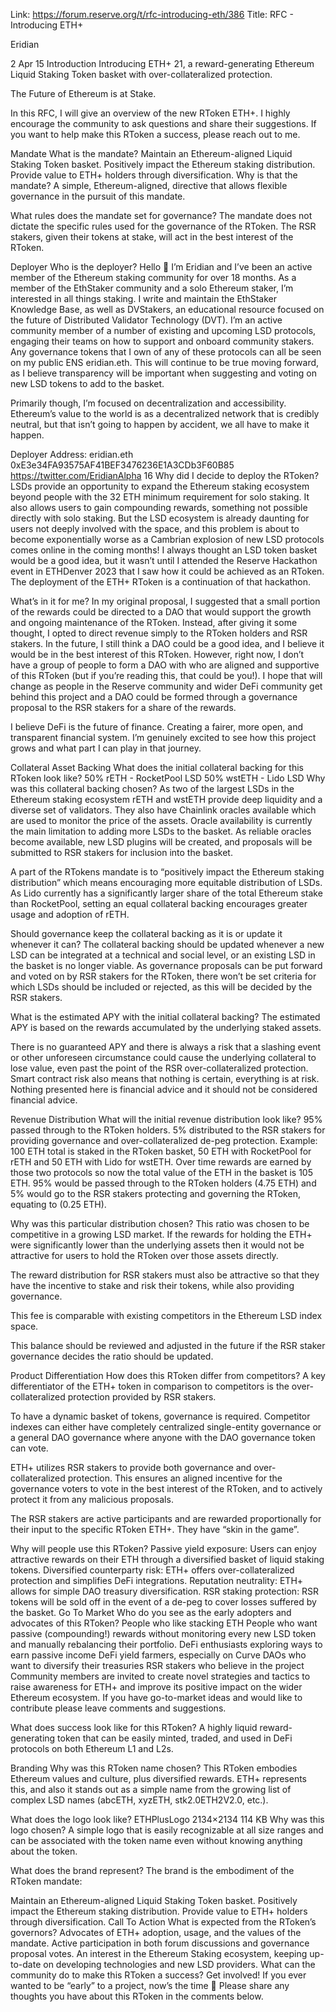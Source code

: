 Link: https://forum.reserve.org/t/rfc-introducing-eth/386
Title: RFC - Introducing ETH+

Eridian

2
Apr 15
Introduction
Introducing ETH+ 21, a reward-generating Ethereum Liquid Staking Token basket with over-collateralized protection.

The Future of Ethereum is at Stake.

In this RFC, I will give an overview of the new RToken ETH+. I highly encourage the community to ask questions and share their suggestions. If you want to help make this RToken a success, please reach out to me.

Mandate
What is the mandate?
Maintain an Ethereum-aligned Liquid Staking Token basket.
Positively impact the Ethereum staking distribution.
Provide value to ETH+ holders through diversification.
Why is that the mandate?
A simple, Ethereum-aligned, directive that allows flexible governance in the pursuit of this mandate.

What rules does the mandate set for governance?
The mandate does not dictate the specific rules used for the governance of the RToken. The RSR stakers, given their tokens at stake, will act in the best interest of the RToken.

Deployer
Who is the deployer?
Hello :wave: I’m Eridian and I’ve been an active member of the Ethereum staking community for over 18 months. As a member of the EthStaker community and a solo Ethereum staker, I’m interested in all things staking. I write and maintain the EthStaker Knowledge Base, as well as DVStakers, an educational resource focused on the future of Distributed Validator Technology (DVT). I’m an active community member of a number of existing and upcoming LSD protocols, engaging their teams on how to support and onboard community stakers. Any governance tokens that I own of any of these protocols can all be seen on my public ENS eridian.eth. This will continue to be true moving forward, as I believe transparency will be important when suggesting and voting on new LSD tokens to add to the basket.

Primarily though, I’m focused on decentralization and accessibility. Ethereum’s value to the world is as a decentralized network that is credibly neutral, but that isn’t going to happen by accident, we all have to make it happen.

Deployer Address: eridian.eth 0xE3e34FA93575AF41BEF3476236E1A3CDb3F60B85
https://twitter.com/EridianAlpha 16
Why did I decide to deploy the RToken?
LSDs provide an opportunity to expand the Ethereum staking ecosystem beyond people with the 32 ETH minimum requirement for solo staking. It also allows users to gain compounding rewards, something not possible directly with solo staking. But the LSD ecosystem is already daunting for users not deeply involved with the space, and this problem is about to become exponentially worse as a Cambrian explosion of new LSD protocols comes online in the coming months! I always thought an LSD token basket would be a good idea, but it wasn’t until I attended the Reserve Hackathon event in ETHDenver 2023 that I saw how it could be achieved as an RToken. The deployment of the ETH+ RToken is a continuation of that hackathon.

What’s in it for me?
In my original proposal, I suggested that a small portion of the rewards could be directed to a DAO that would support the growth and ongoing maintenance of the RToken. Instead, after giving it some thought, I opted to direct revenue simply to the RToken holders and RSR stakers. In the future, I still think a DAO could be a good idea, and I believe it would be in the best interest of this RToken. However, right now, I don’t have a group of people to form a DAO with who are aligned and supportive of this RToken (but if you’re reading this, that could be you!). I hope that will change as people in the Reserve community and wider DeFi community get behind this project and a DAO could be formed through a governance proposal to the RSR stakers for a share of the rewards.

I believe DeFi is the future of finance. Creating a fairer, more open, and transparent financial system. I’m genuinely excited to see how this project grows and what part I can play in that journey.

Collateral Asset Backing
What does the initial collateral backing for this RToken look like?
50% rETH - RocketPool LSD
50% wstETH - Lido LSD
Why was this collateral backing chosen?
As two of the largest LSDs in the Ethereum staking ecosystem rETH and wstETH provide deep liquidity and a diverse set of validators. They also have Chainlink oracles available which are used to monitor the price of the assets. Oracle availability is currently the main limitation to adding more LSDs to the basket. As reliable oracles become available, new LSD plugins will be created, and proposals will be submitted to RSR stakers for inclusion into the basket.

A part of the RTokens mandate is to “positively impact the Ethereum staking distribution” which means encouraging more equitable distribution of LSDs. As Lido currently has a significantly larger share of the total Ethereum stake than RocketPool, setting an equal collateral backing encourages greater usage and adoption of rETH.

Should governance keep the collateral backing as it is or update it whenever it can?
The collateral backing should be updated whenever a new LSD can be integrated at a technical and social level, or an existing LSD in the basket is no longer viable. As governance proposals can be put forward and voted on by RSR stakers for the RToken, there won’t be set criteria for which LSDs should be included or rejected, as this will be decided by the RSR stakers.

What is the estimated APY with the initial collateral backing?
The estimated APY is based on the rewards accumulated by the underlying staked assets.

There is no guaranteed APY and there is always a risk that a slashing event or other unforeseen circumstance could cause the underlying collateral to lose value, even past the point of the RSR over-collateralized protection. Smart contract risk also means that nothing is certain, everything is at risk. Nothing presented here is financial advice and it should not be considered financial advice.

Revenue Distribution
What will the initial revenue distribution look like?
95% passed through to the RToken holders.
5% distributed to the RSR stakers for providing governance and over-collateralized de-peg protection.
Example:
100 ETH total is staked in the RToken basket, 50 ETH with RocketPool for rETH and 50 ETH with Lido for wstETH. Over time rewards are earned by those two protocols so now the total value of the ETH in the basket is 105 ETH. 95% would be passed through to the RToken holders (4.75 ETH) and 5% would go to the RSR stakers protecting and governing the RToken, equating to (0.25 ETH).

Why was this particular distribution chosen?
This ratio was chosen to be competitive in a growing LSD market. If the rewards for holding the ETH+ were significantly lower than the underlying assets then it would not be attractive for users to hold the RToken over those assets directly.

The reward distribution for RSR stakers must also be attractive so that they have the incentive to stake and risk their tokens, while also providing governance.

This fee is comparable with existing competitors in the Ethereum LSD index space.

This balance should be reviewed and adjusted in the future if the RSR staker governance decides the ratio should be updated.

Product Differentiation
How does this RToken differ from competitors?
A key differentiator of the ETH+ token in comparison to competitors is the over-collateralized protection provided by RSR stakers.

To have a dynamic basket of tokens, governance is required. Competitor indexes can either have completely centralized single-entity governance or a general DAO governance where anyone with the DAO governance token can vote.

ETH+ utilizes RSR stakers to provide both governance and over-collateralized protection. This ensures an aligned incentive for the governance voters to vote in the best interest of the RToken, and to actively protect it from any malicious proposals.

The RSR stakers are active participants and are rewarded proportionally for their input to the specific RToken ETH+. They have “skin in the game”.

Why will people use this RToken?
Passive yield exposure: Users can enjoy attractive rewards on their ETH through a diversified basket of liquid staking tokens.
Diversified counterparty risk: ETH+ offers over-collateralized protection and simplifies DeFi integrations.
Reputation neutrality: ETH+ allows for simple DAO treasury diversification.
RSR staking protection: RSR tokens will be sold off in the event of a de-peg to cover losses suffered by the basket.
Go To Market
Who do you see as the early adopters and advocates of this RToken?
People who like stacking ETH
People who want passive (compounding!) rewards without monitoring every new LSD token and manually rebalancing their portfolio.
DeFi enthusiasts exploring ways to earn passive income
DeFi yield farmers, especially on Curve
DAOs who want to diversify their treasuries
RSR stakers who believe in the project
Community members are invited to create novel strategies and tactics to raise awareness for ETH+ and improve its positive impact on the wider Ethereum ecosystem. If you have go-to-market ideas and would like to contribute please leave comments and suggestions.

What does success look like for this RToken?
A highly liquid reward-generating token that can be easily minted, traded, and used in DeFi protocols on both Ethereum L1 and L2s.

Branding
Why was this RToken name chosen?
This RToken embodies Ethereum values and culture, plus diversified rewards. ETH+ represents this, and also it stands out as a simple name from the growing list of complex LSD names (abcETH, xyzETH, stk2.0ETH2V2.0, etc.).

What does the logo look like?
ETHPlusLogo
2134×2134 114 KB
Why was this logo chosen?
A simple logo that is easily recognizable at all size ranges and can be associated with the token name even without knowing anything about the token.

What does the brand represent?
The brand is the embodiment of the RToken mandate:

Maintain an Ethereum-aligned Liquid Staking Token basket.
Positively impact the Ethereum staking distribution.
Provide value to ETH+ holders through diversification.
Call To Action
What is expected from the RToken’s governors?
Advocates of ETH+ adoption, usage, and the values of the mandate.
Active participation in both forum discussions and governance proposal votes.
An interest in the Ethereum Staking ecosystem, keeping up-to-date on developing technologies and new LSD providers.
What can the community do to make this RToken a success?
Get involved! If you ever wanted to be “early” to a project, now’s the time :slightly_smiling_face:
Please share any thoughts you have about this RToken in the comments below.
